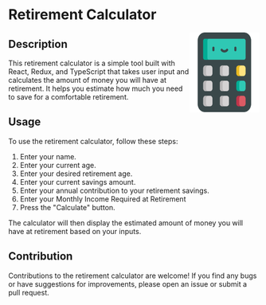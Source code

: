 # Retirement Calculator

<img src="./public/calculator.png" alt="React Redux TypeScript Logo" width="140" height="160" align="right">

## Description

This retirement calculator is a simple tool built with React, Redux, and TypeScript that takes user input and calculates the amount of money you will have at retirement. It helps you estimate how much you need to save for a comfortable retirement.

## Usage

To use the retirement calculator, follow these steps:

1. Enter your name.
2. Enter your current age.
3. Enter your desired retirement age.
4. Enter your current savings amount.
5. Enter your annual contribution to your retirement savings.
6. Enter your Monthly Income Required at Retirement
7. Press the "Calculate" button.

The calculator will then display the estimated amount of money you will have at retirement based on your inputs.

## Contribution

Contributions to the retirement calculator are welcome! If you find any bugs or have suggestions for improvements, please open an issue or submit a pull request.
